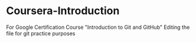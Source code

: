 # Coursera-Introduction
For Google Certification Course "Introduction to Git and GitHub"
Editing the file for git practice purposes
